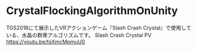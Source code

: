 # CrystalFlockingAlgorithmOnUnity
TGS2018にて展示したVRアクションゲーム『Slash Crash Crystal』で使用している、水晶の群衆アルゴリズムです。
Slash Crash Crystal PV https://youtu.be/tsXmcMpmuU0
